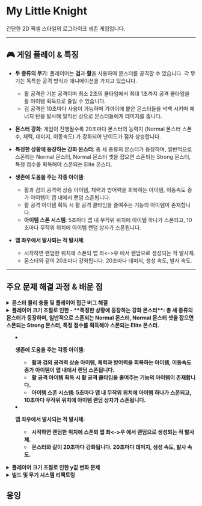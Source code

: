 # My Little Knight

간단한 2D 픽셀 스타일의 로그라이크 생존 게임입니다.

---
## 🎮 게임 플레이 & 특징

- **두 종류의 무기**: 플레이어는 **검**과 **활**을 사용하여 몬스터를 공격할 수 있습니다. 각 무기는 독특한 공격 방식과 애니메이션을 가지고 있습니다.
  - 활 공격은 기본 공격이며 최소 2초의 쿨타임에서 최대 1초까지 공격 쿨타임을 활 아이템 획득으로 줄일 수 있습니다.
  - 검 공격은 10초마다 사용이 가능하며 가까이에 붙은 몬스터들을 넉백 시키며 에너지 탄을 발사해 일직선 상으로 몬스터들에게 데미지를 줍니다. 

- **몬스터 강화**: 게임이 진행될수록 20초마다 몬스터의 능력치 (Normal 몬스터 스폰 수, 체력, 데미지, 이동속도) 가 강화되어 난이도가 점차 상승합니다.
  
- **특정한 상황에 등장하는 강화 몬스터**: 총 세 종류의 몬스터가 등장하며, 일반적으로 스폰되는 Normal 몬스터, Normal 몬스터 셋을 잡으면 스폰되는 Strong 몬스터, 특정 점수를 획득해야 스폰되는 Elite 몬스터.

- **생존에 도움을 주는 각종 아이템**:
  - 활과 검의 공격력 상승 아이템, 체력과 방어력을 회복하는 아이템, 이동속도 증가 아이템이 맵 내에서 랜덤 스폰됩니다.
  - 활 공격 아이템 획득 시 활 공격 쿨타임을 줄여주는 기능의 아이템이 존재합니다.
  - **아이템 스폰 시스템**: 5초마다 맵 내 무작위 위치에 아이템 하나가 스폰되고, 10초마다 무작위 위치에 아이템 랜덤 상자가 스폰됩니다.

- **맵 좌우에서 발사되는 적 발사체**:
  - 시작하면 랜덤한 위치에 스폰되 맵 좌<->우 에서 랜덤으로 생성되는 적 발사체.
  - 몬스터와 같이 20초마다 강화됩니다. 20초마다 데미지, 생성 속도, 발사 속도.

---


##  주요 문제 해결 과정 & 배운 점

<details>
<summary><b>몬스터 물리 충돌 및 플레이어 접근 버그 해결</b></summary>
<br/>

### 문제점

- 몬스터끼리 서로 겹치는 현상 발생
- 몬스터가 플레이어에게 다가가지 못하고, 보이지 않는 벽에 막히는 현상 발생
- 플레이어가 타일맵 밖으로 나가는 현상 발생

### 원인 분석

- **콜라이더 설정 오류**: 몬스터 프리팹에 콜라이더가 하나뿐이라 물리적인 충돌 처리가 부족했습니다. 또한, 플레이어의 자식 오브젝트인 `SwordPoint`의 콜라이더 속성이 잘못 설정되어 몬스터에게 접근하지 못하게 막는 '벽' 역할을 했습니다.
- **다중 역할 충돌**: 플레이어에게 콜라이더가 하나만 있어, 벽에 부딪히는 물리적 충돌과 몬스터와 겹치는 감지 역할을 동시에 수행할 수 없었습니다.

### 해결 과정

1.  **몬스터 프리팹 수정**:
    - `Box Collider 2D`를 추가하여 물리 충돌용과 감지용 콜라이더의 역할을 분리했습니다.
    - 기존 콜라이더는 몬스터 감지용(`Is Trigger` 켬), 새로 추가한 콜라이더는 몬스터 간 물리 충돌용(`Is Trigger` 끔)으로 설정했습니다.
2.  **플레이어 콜라이더 역할 분리**:
    - **물리 충돌용 콜라이더**(`Is Trigger` 끔)와 **몬스터 감지용 콜라이더**(`Is Trigger` 켬)를 따로 만들어 각 역할에 맞게 설정했습니다.
3.  **레이어 설정**:
    - `Layer Collision Matrix`를 활용하여 플레이어 레이어와 몬스터 레이어의 충돌을 비활성화해 의도하지 않은 물리적 상호작용을 방지했습니다.
4.  **`SwordPoint` 수정**:
    - `SwordPoint`의 `Is Trigger`를 `켜짐` 상태로 변경하여, 물리적인 충돌을 일으키지 않고 감지 영역 역할만 하도록 수정했습니다.

### 배운 점

- 유니티의 **콜라이더 역할 분리**와 **`Is Trigger` 속성의 정확한 활용법**을 이해했습니다.
- **Layer Collision Matrix**를 사용하여 복잡한 물리 상호작용을 체계적으로 관리하는 방법을 익혔습니다.
- 하나의 컴포넌트가 여러 역할을 동시에 수행할 때 발생할 수 있는 문제점을 파악하고, 최적화하는 방법을 배웠습니다.

</details>



<details>
<summary><b>플레이어 크기 조절로 인한 
- **특정한 상황에 등장하는 강화 몬스터**: 총 세 종류의 몬스터가 등장하며, 일반적으로 스폰되는 Normal 몬스터, Normal 몬스터 셋을 잡으면 스폰되는 Strong 몬스터, 특정 점수를 획득해야 스폰되는 Elite 몬스터.

- **생존에 도움을 주는 각종 아이템**:
  - 활과 검의 공격력 상승 아이템, 체력과 방어력을 회복하는 아이템, 이동속도 증가 아이템이 맵 내에서 랜덤 스폰됩니다.
  - 활 공격 아이템 획득 시 활 공격 쿨타임을 줄여주는 기능의 아이템이 존재합니다.
  - **아이템 스폰 시스템**: 5초마다 맵 내 무작위 위치에 아이템 하나가 스폰되고, 10초마다 무작위 위치에 아이템 랜덤 상자가 스폰됩니다.

- **맵 좌우에서 발사되는 적 발사체**:
  - 시작하면 랜덤한 위치에 스폰되 맵 좌<->우 에서 랜덤으로 생성되는 적 발사체.
  - 몬스터와 같이 20초마다 강화됩니다. 20초마다 데미지, 생성 속도, 발사 속도.


<details>
<summary><b>플레이어 크기 조절로 인한 y값 변화 문제</b></summary>
<br/>


</details>

<details>
<summary><b>빌드 및 무기 시스템 리팩토링</b></summary>
<br/>

[여기에 09/16 기록을 드롭다운 형식으로 작성]

</details>

##  웅잉


